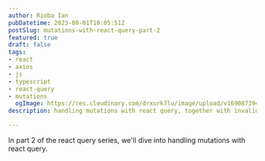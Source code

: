 ```yaml
---
author: Rioba Ian
pubDatetime: 2023-08-01T10:05:51Z
postSlug: mutations-with-react-query-part-2
featured: true
draft: false
tags:
- react
- axios
- js
- typescript
- react-query
- mutations
  ogImage: https://res.cloudinary.com/drxurk7lu/image/upload/v1690873942/useMutation_j752pk.png
description: handling mutations with react query, together with invalidating cached queries

---
```


In part 2 of the react query series, we'll dive into handling mutations with react query.

